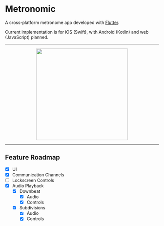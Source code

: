 # Metronomic

A cross-platform metronome app developed with [Flutter](https://flutter.dev/).

Current implementation is for iOS (Swift), with Android (Kotlin) and web (JavaScript) planned.

---

<div align="center">
  <img src="https://github.com/LvnL/metronomic/assets/39525477/4019440c-07d1-406d-b508-2a16957e7d76" width="300"/>
</div>

---

## Feature Roadmap

- [x] UI
- [x] Communication Channels
- [ ] Lockscreen Controls
- [x] Audio Playback
  - [x] Downbeat
    - [x] Audio
    - [x] Controls
  - [x] Subdivisions
    - [x] Audio
    - [x] Controls
